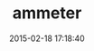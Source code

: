 ---
layout: post
title:  "ammeter"
repo:   "alexrothenberg/ammeter"
date:   2015-02-18 17:18:40
gemurl: 
---